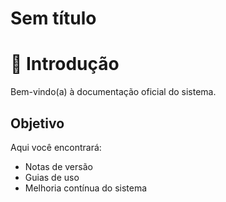 # Sem título

# 📘 Introdução

Bem-vindo(a) à documentação oficial do sistema.

## Objetivo

Aqui você encontrará:

- Notas de versão
- Guias de uso
- Melhoria contínua do sistema